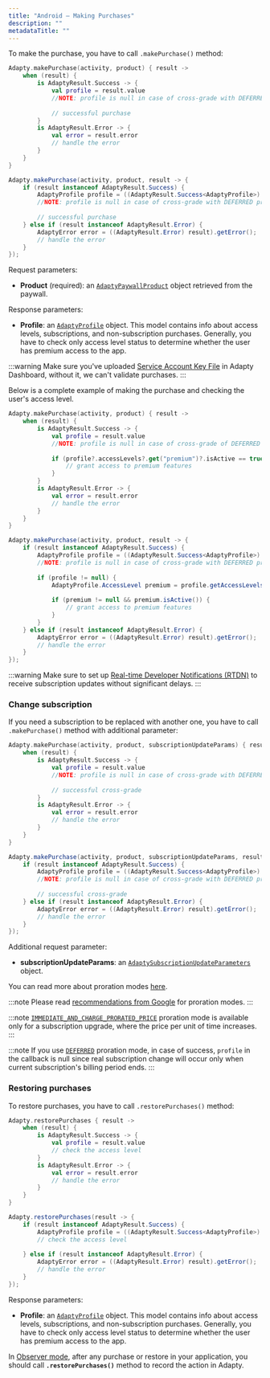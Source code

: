 ```yaml
---
title: "Android – Making Purchases"
description: ""
metadataTitle: ""
---
```


To make the purchase, you have to call `.makePurchase()` method:

```kotlin
Adapty.makePurchase(activity, product) { result ->
    when (result) {
        is AdaptyResult.Success -> {
            val profile = result.value              
            //NOTE: profile is null in case of cross-grade with DEFERRED proration mode
            
            // successful purchase
        }
        is AdaptyResult.Error -> {
            val error = result.error
            // handle the error
        }
    }
}
```
```java
Adapty.makePurchase(activity, product, result -> {
    if (result instanceof AdaptyResult.Success) {
        AdaptyProfile profile = ((AdaptyResult.Success<AdaptyProfile>) result).getValue();
        //NOTE: profile is null in case of cross-grade with DEFERRED proration mode
        
      	// successful purchase
    } else if (result instanceof AdaptyResult.Error) {
        AdaptyError error = ((AdaptyResult.Error) result).getError();
        // handle the error
    }
});
```

Request parameters:

- **Product** (required): an [`AdaptyPaywallProduct`](sdk-models#adaptypaywallproduct) object retrieved from the paywall.

Response parameters:

- **Profile**: an [`AdaptyProfile`](sdk-models#adaptyprofile) object. This model contains info about access levels, subscriptions, and non-subscription purchases. Generally, you have to check only access level status to determine whether the user has premium access to the app.

:::warning
Make sure you've uploaded [Service Account Key File](service-account-key-file) in Adapty Dashboard, without it, we can't validate purchases.
:::

Below is a complete example of making the purchase and checking the user's access level.

```kotlin
Adapty.makePurchase(activity, product) { result ->
    when (result) {
        is AdaptyResult.Success -> {
            val profile = result.value
            //NOTE: profile is null in case of cross-grade of DEFERRED proration mode
            
            if (profile?.accessLevels?.get("premium")?.isActive == true) {
                // grant access to premium features
            }
        }
        is AdaptyResult.Error -> {
            val error = result.error
            // handle the error
        }
    }
}
```
```java
Adapty.makePurchase(activity, product, result -> {
    if (result instanceof AdaptyResult.Success) {
        AdaptyProfile profile = ((AdaptyResult.Success<AdaptyProfile>) result).getValue();
        //NOTE: profile is null in case of cross-grade with DEFERRED proration mode
        
      	if (profile != null) {
            AdaptyProfile.AccessLevel premium = profile.getAccessLevels().get("premium");
            
          	if (premium != null && premium.isActive()) {
                // grant access to premium features
            }
        }
    } else if (result instanceof AdaptyResult.Error) {
        AdaptyError error = ((AdaptyResult.Error) result).getError();
        // handle the error
    }
});
```

:::warning
Make sure to set up [Real-time Developer Notifications (RTDN)](real-time-developer-notifications-rtdn) to receive subscription updates without significant delays.
:::

### Change subscription

If you need a subscription to be replaced with another one, you have to call `.makePurchase()` method with additional parameter:

```kotlin
Adapty.makePurchase(activity, product, subscriptionUpdateParams) { result ->
    when (result) {
        is AdaptyResult.Success -> {
            val profile = result.value              
            //NOTE: profile is null in case of cross-grade with DEFERRED proration mode
            
            // successful cross-grade
        }
        is AdaptyResult.Error -> {
            val error = result.error
            // handle the error
        }
    }
}
```
```java
Adapty.makePurchase(activity, product, subscriptionUpdateParams, result -> {
    if (result instanceof AdaptyResult.Success) {
        AdaptyProfile profile = ((AdaptyResult.Success<AdaptyProfile>) result).getValue();
        //NOTE: profile is null in case of cross-grade with DEFERRED proration mode
        
      	// successful cross-grade
    } else if (result instanceof AdaptyResult.Error) {
        AdaptyError error = ((AdaptyResult.Error) result).getError();
        // handle the error
    }
});
```

Additional request parameter:

- **subscriptionUpdateParams**: an [`AdaptySubscriptionUpdateParameters`](sdk-models#adaptysubscriptionupdateparameters) object.

You can read more about proration modes [here](https://developer.android.com/google/play/billing/subscriptions#proration).

:::note
Please read [recommendations from Google](https://developer.android.com/google/play/billing/subscriptions#proration-recommendations) for proration modes.
:::

:::note
[`IMMEDIATE_AND_CHARGE_PRORATED_PRICE`](https://developer.android.com/reference/com/android/billingclient/api/BillingFlowParams.ProrationMode#IMMEDIATE_AND_CHARGE_PRORATED_PRICE) proration mode is available only for a subscription upgrade, where the price per unit of time increases.
:::

:::note
If you use [`DEFERRED`](https://developer.android.com/reference/com/android/billingclient/api/BillingFlowParams.ProrationMode#DEFERRED) proration mode, in case of success, `profile` in the callback is null since real subscription change will occur only when current subscription's billing period ends.
:::

### Restoring purchases

To restore purchases, you have to call `.restorePurchases()` method:

```kotlin
Adapty.restorePurchases { result ->
    when (result) {
        is AdaptyResult.Success -> {
            val profile = result.value
            // check the access level
        }
        is AdaptyResult.Error -> {
            val error = result.error
            // handle the error
        }
    }
}
```
```java
Adapty.restorePurchases(result -> {
    if (result instanceof AdaptyResult.Success) {
        AdaptyProfile profile = ((AdaptyResult.Success<AdaptyProfile>) result).getValue();
        // check the access level
      
    } else if (result instanceof AdaptyResult.Error) {
        AdaptyError error = ((AdaptyResult.Error) result).getError();
        // handle the error
    }
});
```

Response parameters:

- **Profile**: an [`AdaptyProfile`](sdk-models#adaptyprofile) object. This model contains info about access levels, subscriptions, and non-subscription purchases. Generally, you have to check only access level status to determine whether the user has premium access to the app.

In [Observer mode](android-observer-mode), after any purchase or restore in your application, you should call **`.restorePurchases()`** method to record the action in Adapty.